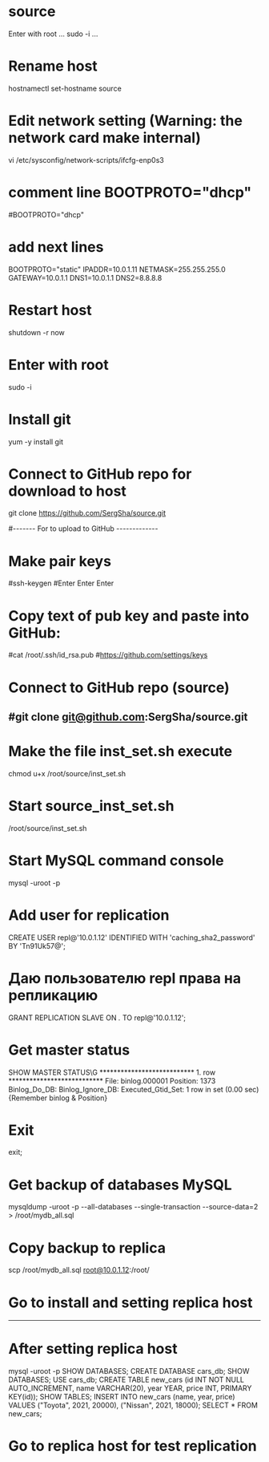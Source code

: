 # source
Enter with root
...
sudo -i
...

# Rename host
hostnamectl set-hostname source

# Edit network setting (Warning: the network card make internal)
vi /etc/sysconfig/network-scripts/ifcfg-enp0s3

# comment line BOOTPROTO="dhcp"
#BOOTPROTO="dhcp"

# add next lines
BOOTPROTO="static"
IPADDR=10.0.1.11
NETMASK=255.255.255.0
GATEWAY=10.0.1.1
DNS1=10.0.1.1
DNS2=8.8.8.8

# Restart host
shutdown -r now

# Enter with root
sudo -i

# Install git
yum -y install git

# Connect to GitHub repo for download to host
git clone https://github.com/SergSha/source.git

#------- For to upload to GitHub -------------
# Make pair keys
#ssh-keygen #Enter Enter Enter
# Copy text of pub key and paste into GitHub:
#cat /root/.ssh/id_rsa.pub
#https://github.com/settings/keys
# Connect to GitHub repo (source)
#git clone git@github.com:SergSha/source.git
------------------------------------------------

# Make the file inst_set.sh execute
chmod u+x /root/source/inst_set.sh

# Start source_inst_set.sh
/root/source/inst_set.sh

# Start MySQL command console
mysql -uroot -p

# Add user for replication
CREATE USER repl@'10.0.1.12' IDENTIFIED WITH 'caching_sha2_password' BY 'Tn91Uk57@';

# Даю пользователю repl права на репликацию
GRANT REPLICATION SLAVE ON *.* TO repl@'10.0.1.12';

# Get master status
SHOW MASTER STATUS\G
*************************** 1. row ***************************
             File: binlog.000001
         Position: 1373
     Binlog_Do_DB:
 Binlog_Ignore_DB:
Executed_Gtid_Set:
1 row in set (0.00 sec)
{Remember binlog & Position}

# Exit
exit;

# Get backup of databases MySQL
mysqldump -uroot -p --all-databases --single-transaction --source-data=2 > /root/mydb_all.sql

# Copy backup to replica
scp /root/mydb_all.sql root@10.0.1.12:/root/

# Go to install and setting replica host
------------------------------------------------------
# After setting replica host
mysql -uroot -p
SHOW DATABASES;
CREATE DATABASE cars_db;
SHOW DATABASES;
USE cars_db;
CREATE TABLE new_cars (id INT NOT NULL AUTO_INCREMENT, name VARCHAR(20), year YEAR, price INT, PRIMARY KEY(id));
SHOW TABLES;
INSERT INTO new_cars (name, year, price) VALUES ("Toyota", 2021, 20000), ("Nissan", 2021, 18000);
SELECT * FROM new_cars;

# Go to replica host for test replication
